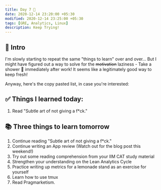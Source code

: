 ```yaml
---
title: Day 7 🍋
date: 2020-12-14 23:20:00 +05:30
modified: 2020-12-14 23:25:00 +05:30
tags: [GRE, Analytics, Linux]
description: Keep Trying!
---
```


## 📩 Intro

I'm slowly starting to repeat the same "things to learn" over and over... But I might have figured out a way to solve for the ~~motivation~~ laziness - Take a shower 🚿 immediately after work! It seems like a legitimately good way to keep fresh!

Anyway, here's the copy pasted list, in case you're interested:

## ✅ Things I learned today:

1. Read "Subtle art of not giving a f*ck."

## 📚 Three things to learn tomorrow

1. Continue reading "Subtle art of not giving a f*ck."
2. Continue writing an App review (Watch out for the blog post this weekend!)
3. Try out some reading comprehension from your IIM CAT study material
4. Strengthen your understanding on the Lean Analytics Cycle
5. Practice writing up metrics for a lemonade stand as an exercise for yourself
6. Learn how to use tmux
7. Read Pragmarketism.